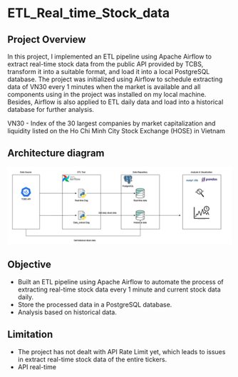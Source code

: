 # ETL_Real_time_Stock_data

<!-- OVERVIEW -->
## Project Overview

In this project, I implemented an ETL pipeline using Apache Airflow to extract real-time stock data from the public API provided by TCBS, transform it into a suitable format, and load it into a local PostgreSQL database. The project was initialized using Airflow to schedule extracting data of VN30 every 1 minutes when the market is available and all components using in the project was installed on my local machine. Besides, Airflow is also applied to ETL daily data and load into a historical database for further analysis.

VN30 - Index of the 30 largest companies by market capitalization and liquidity listed on the Ho Chi Minh City Stock Exchange (HOSE) in Vietnam

<!-- ARCHITECTURE DIAGRAM -->
## Architecture diagram

![Architecture](./Architecture.png)

<!-- OBJECTIVE-->
## Objective

- Built an ETL pipeline using Apache Airflow to automate the process of extracting real-time stock data every 1 minute and current stock data daily. 
- Store the processed data in a PostgreSQL database.
- Analysis based on historical data.

<!-- LIMITATION -->
## Limitation

- The project has not dealt with API Rate Limit yet, which leads to issues in extract real-time stock data of the entire tickers.
- API real-time
